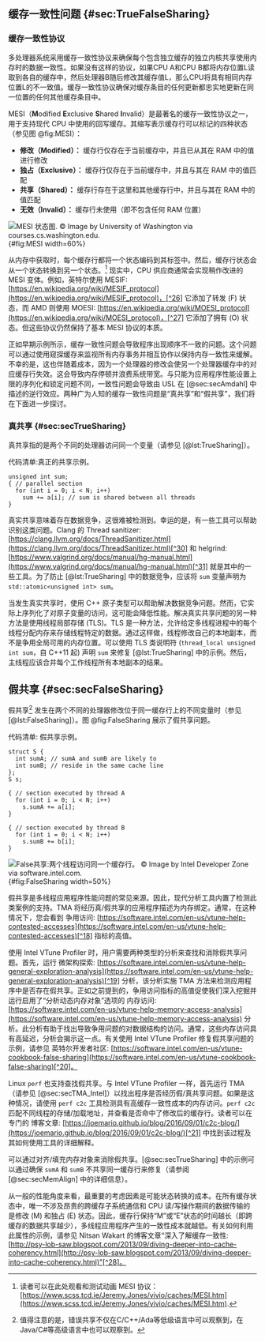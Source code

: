 

## 缓存一致性问题 {#sec:TrueFalseSharing}

### 缓存一致性协议

多处理器系统采用缓存一致性协议来确保每个包含独立缓存的独立内核共享使用内存时的数据一致性。如果没有这样的协议，如果CPU A和CPU B都将内存位置L读取到各自的缓存中，然后处理器B随后修改其缓存值L，那么CPU将具有相同内存位置L的不一致值。缓存一致性协议确保对缓存条目的任何更新都忠实地更新在同一位置的任何其他缓存条目中。

MESI（**M**odified **E**xclusive **S**hared **I**nvalid）是最著名的缓存一致性协议之一，用于支持现代 CPU 中使用的回写缓存。其缩写表示缓存行可以标记的四种状态（参见图 @fig:MESI）：

* **修改（Modified）：** 缓存行仅存在于当前缓存中，并且已从其在 RAM 中的值进行修改
* **独占（Exclusive）：** 缓存行仅存在于当前缓存中，并且与其在 RAM 中的值匹配
* **共享（Shared）：** 缓存行存在于这里和其他缓存行中，并且与其在 RAM 中的值匹配
* **无效（Invalid）：** 缓存行未使用（即不包含任何 RAM 位置）

![MESI 状态图. *© Image by University of Washington via courses.cs.washington.edu.*](../../img/mt-perf/MESI_Cache_Diagram.jpg){#fig:MESI width=60%}


从内存中获取时，每个缓存行都将一个状态编码到其标签中。然后，缓存行状态会从一个状态转换到另一个状态。[^25] 现实中，CPU 供应商通常会实现稍作改进的 MESI 变体。例如，英特尔使用 MESIF: [https://en.wikipedia.org/wiki/MESIF_protocol](https://en.wikipedia.org/wiki/MESIF_protocol)，[^26] 它添加了转发 (F) 状态，而 AMD 则使用 MOESI: [https://en.wikipedia.org/wiki/MOESI_protocol](https://en.wikipedia.org/wiki/MOESI_protocol)，[^27] 它添加了拥有 (O) 状态。但这些协议仍然保持了基本 MESI 协议的本质。

正如早期示例所示，缓存一致性问题会导致程序出现顺序不一致的问题。这个问题可以通过使用窥探缓存来监视所有内存事务并相互协作以保持内存一致性来缓解。不幸的是，这也伴随着成本，因为一个处理器的修改会使另一个处理器缓存中的对应缓存行失效。这会导致内存停顿并浪费系统带宽。与只能为应用程序性能设置上限的序列化和锁定问题不同，一致性问题会导致由 USL 在 [@sec:secAmdahl] 中描述的逆行效应。两种广为人知的缓存一致性问题是“真共享”和“假共享”，我们将在下面进一步探讨。

### 真共享 {#sec:secTrueSharing}

真共享指的是两个不同的处理器访问同一个变量（请参见 [@lst:TrueSharing]）。

代码清单:真正的共享示例。

~~~~ {#lst:TrueSharing .cpp}
unsigned int sum;
{ // parallel section
  for (int i = 0; i < N; i++)
    sum += a[i]; // sum is shared between all threads
}
~~~~

真实共享意味着存在数据竞争，这很难被检测到。幸运的是，有一些工具可以帮助识别这类问题。Clang 的 Thread sanitizer: [https://clang.llvm.org/docs/ThreadSanitizer.html](https://clang.llvm.org/docs/ThreadSanitizer.html)[^30] 和 helgrind: [https://www.valgrind.org/docs/manual/hg-manual.html](https://www.valgrind.org/docs/manual/hg-manual.html)[^31] 就是其中的一些工具。为了防止 [@lst:TrueSharing] 中的数据竞争，应该将 `sum` 变量声明为 `std::atomic<unsigned int> sum`。

当发生真实共享时，使用 C++ 原子类型可以帮助解决数据竞争问题。然而，它实际上序列化了对原子变量的访问，这可能会降低性能。解决真实共享问题的另一种方法是使用线程局部存储 (TLS)。TLS 是一种方法，允许给定多线程进程中的每个线程分配内存来存储线程特定的数据。通过这样做，线程修改自己的本地副本，而不是争用全局可用的内存位置。可以使用 TLS 类说明符 (`thread_local unsigned int sum`，自 C++11 起) 声明 `sum` 来修复 [@lst:TrueSharing] 中的示例。然后，主线程应该合并每个工作线程所有本地副本的结果。

## 假共享 {#sec:secFalseSharing}

假共享[^29] 发生在两个不同的处理器修改位于同一缓存行上的不同变量时（参见 [@lst:FalseSharing]）。图 @fig:FalseSharing 展示了假共享问题。

代码清单: 假共享示例。

~~~~ {#lst:FalseSharing .cpp}
struct S {
  int sumA; // sumA and sumB are likely to
  int sumB; // reside in the same cache line
};
S s;

{ // section executed by thread A
  for (int i = 0; i < N; i++)
    s.sumA += a[i];
}

{ // section executed by thread B
  for (int i = 0; i < N; i++)
    s.sumB += b[i];
}
~~~~

![False共享:两个线程访问同一个缓存行。 *© Image by Intel Developer Zone via software.intel.com.*](../../img/mt-perf/FalseSharing.jpg){#fig:FalseSharing width=50%}

假共享是多线程应用程序性能问题的常见来源。因此，现代分析工具内置了检测此类案例的支持。TMA 将经历真/假共享的应用程序描述为内存绑定。通常，在这种情况下，您会看到 争用访问: [https://software.intel.com/en-us/vtune-help-contested-accesses](https://software.intel.com/en-us/vtune-help-contested-accesses)[^18] 指标的高值。

使用 Intel VTune Profiler 时，用户需要两种类型的分析来查找和消除假共享问题。首先，运行 微架构探索: [https://software.intel.com/en-us/vtune-help-general-exploration-analysis](https://software.intel.com/en-us/vtune-help-general-exploration-analysis)[^19] 分析，该分析实施 TMA 方法来检测应用程序中是否存在假共享。正如之前提到的，争用访问指标的高值促使我们深入挖掘并运行启用了“分析动态内存对象”选项的 内存访问: [https://software.intel.com/en-us/vtune-help-memory-access-analysis](https://software.intel.com/en-us/vtune-help-memory-access-analysis) 分析。此分析有助于找出导致争用问题的对数据结构的访问。通常，这些内存访问具有高延迟，分析会揭示这一点。有关使用 Intel VTune Profiler 修复假共享问题的示例，请参见 英特尔开发者社区: [https://software.intel.com/en-us/vtune-cookbook-false-sharing](https://software.intel.com/en-us/vtune-cookbook-false-sharing)[^20]。

Linux `perf` 也支持查找假共享。与 Intel VTune Profiler 一样，首先运行 TMA（请参见 [@sec:secTMA_Intel]）以找出程序是否经历假/真共享问题。如果是这种情况，请使用 `perf c2c` 工具检测具有高缓存一致性成本的内存访问。`perf c2c` 匹配不同线程的存储/加载地址，并查看是否命中了修改后的缓存行。读者可以在专门的 博客文章: [https://joemario.github.io/blog/2016/09/01/c2c-blog/](https://joemario.github.io/blog/2016/09/01/c2c-blog/)[^21] 中找到该过程及其如何使用工具的详细解释。

可以通过对齐/填充内存对象来消除假共享。[@sec:secTrueSharing] 中的示例可以通过确保 `sumA` 和 `sumB` 不共享同一缓存行来修复（请参阅 [@sec:secMemAlign] 中的详细信息）。

从一般的性能角度来看，最重要的考虑因素是可能状态转换的成本。在所有缓存状态中，唯一不涉及昂贵的跨缓存子系统通信和 CPU 读/写操作期间的数据传输的是修改 (M) 和独占 (E) 状态。因此，缓存行保持“M”或“E”状态的时间越长（即跨缓存的数据共享越少），多线程应用程序产生的一致性成本就越低。有关如何利用此属性的示例，请参见 Nitsan Wakart 的博客文章“深入了解缓存一致性: [http://psy-lob-saw.blogspot.com/2013/09/diving-deeper-into-cache-coherency.html](http://psy-lob-saw.blogspot.com/2013/09/diving-deeper-into-cache-coherency.html)"[^28]。

[^18]: 争用访问 - [https://software.intel.com/en-us/vtune-help-contested-accesses](https://software.intel.com/en-us/vtune-help-contested-accesses).
[^19]: Vtune 一般探索分析 - [https://software.intel.com/en-us/vtune-help-general-exploration-analysis](https://software.intel.com/en-us/vtune-help-general-exploration-analysis).
[^20]: Vtune 食谱：假共享 - [https://software.intel.com/en-us/vtune-cookbook-false-sharing](https://software.intel.com/en-us/vtune-cookbook-false-sharing).
[^21]: 关于 `perf c2c` 的文章 - [https://joemario.github.io/blog/2016/09/01/c2c-blog/](https://joemario.github.io/blog/2016/09/01/c2c-blog/).
[^25]: 读者可以在此处观看和测试动画 MESI 协议：
[https://www.scss.tcd.ie/Jeremy.Jones/vivio/caches/MESI.htm](https://www.scss.tcd.ie/Jeremy.Jones/vivio/caches/MESI.htm).
[^26]: MESIF - [https://en.wikipedia.org/wiki/MESIF_protocol](https://en.wikipedia.org/wiki/MESIF_protocol)
[^27]: MOESI - [https://en.wikipedia.org/wiki/MOESI_protocol](https://en.wikipedia.org/wiki/MOESI_protocol)
[^28]: 博客文章“深入缓存一致性”- [http://psy-lob-saw.blogspot.com/2013/09/diving-deeper-into-cache-coherency.html](http://psy-lob-saw.blogspot.com/2013/09/diving-deeper-into-cache-coherency.html)
[^29]: 值得注意的是，错误共享不仅在C/C++/Ada等低级语言中可以观察到，在Java/C#等高级语言中也可以观察到。
[^30]: Clang的线程消毒工具:[https://clang.llvm.org/docs/ThreadSanitizer.html](https://clang.llvm.org/docs/ThreadSanitizer.html)。
[^31]: Helgrind，一个线程错误检测工具:[https://www.valgrind.org/docs/manual/hg-manual.html](https://www.valgrind.org/docs/manual/hg-manual.html)。